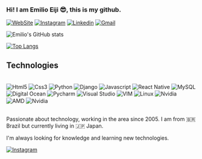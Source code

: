 ### Hi! I am Emilio Eiji 😎, this is my github. 

[![WebSite](https://img.shields.io/badge/emilioeiji.com.br-000000?style=for-the-badge&logo=About.me&logoColor=white)](http://emilioeiji.com.br)
[![Instagram](https://img.shields.io/badge/Instagram-E4405F?style=for-the-badge&logo=instagram&logoColor=white)](https://www.instagram.com/emilioeiji/)
[![Linkedin](https://img.shields.io/badge/LinkedIn-0077B5?style=for-the-badge&logo=linkedin&logoColor=white)](https://www.linkedin.com/in/emilioeiji/)
[![Gmail](https://img.shields.io/badge/Gmail-D14836?style=for-the-badge&logo=gmail&logoColor=white)](emilioeiji@gmail.com)

![Emilio's GitHub stats](https://github-readme-stats.vercel.app/api?username=emilioeiji&show_icons=true&theme=dracula)

[![Top Langs](https://github-readme-stats.vercel.app/api/top-langs/?username=emilioeiji&layout=compact)](https://github.com/emilioeiji/github-readme-stats)



## Technologies

<div style='display: inline_block'><br/>
    <img align='center' alt='Html5' src='https://img.shields.io/badge/HTML5-E34F26?style=for-the-badge&logo=html5&logoColor=white' />
    <img align='center' alt='Css3' src='https://img.shields.io/badge/CSS3-1572B6?style=for-the-badge&logo=css3&logoColor=white' />
    <img align='center' alt='Python' src='https://img.shields.io/badge/Python-14354C?style=for-the-badge&logo=python&logoColor=white' />
    <img align='center' alt='Django' src='https://img.shields.io/badge/Django-092E20?style=for-the-badge&logo=django&logoColor=white' />
    <img align='center' alt='Javascript' src='https://img.shields.io/badge/JavaScript-323330?style=for-the-badge&logo=javascript&logoColor=F7DF1E' />
    <img align='center' alt='React Native' src='https://img.shields.io/badge/React_Native-20232A?style=for-the-badge&logo=react&logoColor=61DAFB' />
    <img align='center' alt='MySQL' src='https://img.shields.io/badge/MySQL-00000F?style=for-the-badge&logo=mysql&logoColor=white' />
    <img align='center' alt='Digital Ocean' src='https://img.shields.io/badge/Digital_Ocean-0080FF?style=for-the-badge&logo=DigitalOcean&logoColor=white' />
    <img align='center' alt='Pycharm' src='https://img.shields.io/badge/PyCharm-000000.svg?&style=for-the-badge&logo=PyCharm&logoColor=white' />
    <img align='center' alt='Visual Studio' src='https://img.shields.io/badge/Visual_Studio-5C2D91?style=for-the-badge&logo=visual%20studio&logoColor=white' />
    <img align='center' alt='VIM' src='https://img.shields.io/badge/VIM-%2311AB00.svg?&style=for-the-badge&logo=vim&logoColor=white' />
    <img align='center' alt='Linux' src='https://img.shields.io/badge/Linux-FCC624?style=for-the-badge&logo=linux&logoColor=black' />
    <img align='center' alt='Nvidia' src='https://img.shields.io/badge/NVIDIa-RTX3050-76B900?style=for-the-badge&logo=nvidia&logoColor=white' />
    <img align='center' alt='AMD' src='https://img.shields.io/badge/AMD-Ryzen_7_5800H-ED1C24?style=for-the-badge&logo=amd&logoColor=white' />
    <img align='center' alt='Nvidia' src='https://img.shields.io/badge/Lenovo-Yoga_Slim_7_Pro-999999?style=for-the-badge&logo=lenovo&logoColor=white' />
</div><br/>

Passionate about technology, working in the area since 2005. I am from 🇧🇷 Brazil but currently living in 🇯🇵 Japan.
<br/>

I'm always looking for knowledge and learning new technologies.
<br/>

[![Instagram](https://img.shields.io/badge/Miyuki-E4405F?style=for-the-badge&logo=undertale&logoColor=white)](https://www.instagram.com/aida.miyuki/)
